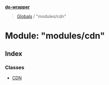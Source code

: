 **[do-wrapper](../README.md)**

> [Globals](../globals.md) / "modules/cdn"

# Module: "modules/cdn"

## Index

### Classes

* [CDN](../classes/_modules_cdn_.cdn.md)
